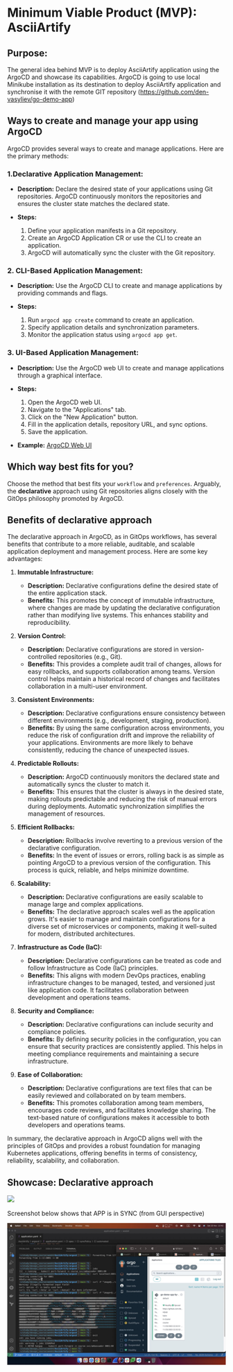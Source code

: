 # Minimum Viable Product (MVP): AsciiArtify

## Purpose:
The general idea behind MVP is to deploy AsciiArtify application using the ArgoCD and showcase its capabilities. ArgoCD is going to use local Minikube installation as its destination to deploy AsciiArtify application and synchronise it with the remote GIT repository (https://github.com/den-vasyliev/go-demo-app)

## Ways to create and manage your app using ArgoCD

ArgoCD provides several ways to create and manage applications. Here are the primary methods:

### 1.**Declarative Application Management:**

-   **Description:** Declare the desired state of your applications using Git repositories. ArgoCD continuously monitors the repositories and ensures the cluster state matches the declared state.
    
-   **Steps:**
    
    1.  Define your application manifests in a Git repository.
    2.  Create an ArgoCD Application CR or use the CLI to create an application.
    3.  ArgoCD will automatically sync the cluster with the Git repository.
    
### 2. **CLI-Based Application Management:**

-   **Description:** Use the ArgoCD CLI to create and manage applications by providing commands and flags.
    
-   **Steps:**
    
    1.  Run `argocd app create` command to create an application.
    2.  Specify application details and synchronization parameters.
    3.  Monitor the application status using `argocd app get`.

### 3. **UI-Based Application Management:**

-   **Description:** Use the ArgoCD web UI to create and manage applications through a graphical interface.
    
-   **Steps:**
    
    1.  Open the ArgoCD web UI.
    2.  Navigate to the "Applications" tab.
    3.  Click on the "New Application" button.
    4.  Fill in the application details, repository URL, and sync options.
    5.  Save the application.
-   **Example:** [ArgoCD Web UI](https://argoproj.github.io/argo-cd/getting_started/#2-access-the-argo-cd-ui)


## Which way best fits for you?

Choose the method that best fits your `workflow` and `preferences`. Arguably, the **declarative** approach using Git repositories aligns closely with the GitOps philosophy promoted by ArgoCD.

## Benefits of declarative approach

The declarative approach in ArgoCD, as in GitOps workflows, has several benefits that contribute to a more reliable, auditable, and scalable application deployment and management process. Here are some key advantages:

1.  **Immutable Infrastructure:**
    
    -   **Description:** Declarative configurations define the desired state of the entire application stack.
    -   **Benefits:** This promotes the concept of immutable infrastructure, where changes are made by updating the declarative configuration rather than modifying live systems. This enhances stability and reproducibility.
2.  **Version Control:**
    
    -   **Description:** Declarative configurations are stored in version-controlled repositories (e.g., Git).
    -   **Benefits:** This provides a complete audit trail of changes, allows for easy rollbacks, and supports collaboration among teams. Version control helps maintain a historical record of changes and facilitates collaboration in a multi-user environment.
3.  **Consistent Environments:**
    
    -   **Description:** Declarative configurations ensure consistency between different environments (e.g., development, staging, production).
    -   **Benefits:** By using the same configuration across environments, you reduce the risk of configuration drift and improve the reliability of your applications. Environments are more likely to behave consistently, reducing the chance of unexpected issues.
4.  **Predictable Rollouts:**
    
    -   **Description:** ArgoCD continuously monitors the declared state and automatically syncs the cluster to match it.
    -   **Benefits:** This ensures that the cluster is always in the desired state, making rollouts predictable and reducing the risk of manual errors during deployments. Automatic synchronization simplifies the management of resources.
5.  **Efficient Rollbacks:**
    
    -   **Description:** Rollbacks involve reverting to a previous version of the declarative configuration.
    -   **Benefits:** In the event of issues or errors, rolling back is as simple as pointing ArgoCD to a previous version of the configuration. This process is quick, reliable, and helps minimize downtime.
6.  **Scalability:**
    
    -   **Description:** Declarative configurations are easily scalable to manage large and complex applications.
    -   **Benefits:** The declarative approach scales well as the application grows. It's easier to manage and maintain configurations for a diverse set of microservices or components, making it well-suited for modern, distributed architectures.
7.  **Infrastructure as Code (IaC):**
    
    -   **Description:** Declarative configurations can be treated as code and follow Infrastructure as Code (IaC) principles.
    -   **Benefits:** This aligns with modern DevOps practices, enabling infrastructure changes to be managed, tested, and versioned just like application code. It facilitates collaboration between development and operations teams.
8.  **Security and Compliance:**
    
    -   **Description:** Declarative configurations can include security and compliance policies.
    -   **Benefits:** By defining security policies in the configuration, you can ensure that security practices are consistently applied. This helps in meeting compliance requirements and maintaining a secure infrastructure.
9.  **Ease of Collaboration:**
    
    -   **Description:** Declarative configurations are text files that can be easily reviewed and collaborated on by team members.
    -   **Benefits:** This promotes collaboration among team members, encourages code reviews, and facilitates knowledge sharing. The text-based nature of configurations makes it accessible to both developers and operations teams.

In summary, the declarative approach in ArgoCD aligns well with the principles of GitOps and provides a robust foundation for managing Kubernetes applications, offering benefits in terms of consistency, reliability, scalability, and collaboration.

## Showcase: Declarative approach

![](../.data/declarative.gif)


Screenshot below shows that APP is in SYNC (from GUI perspective)


![](../.data/declarative_argocd.jpeg)
